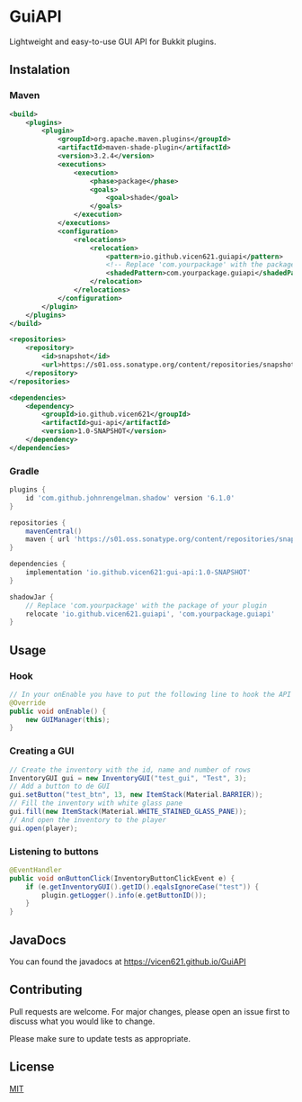 # GuiAPI
Lightweight and easy-to-use GUI API for Bukkit plugins.

## Instalation

### Maven
```xml
<build>
    <plugins>
        <plugin>
            <groupId>org.apache.maven.plugins</groupId>
            <artifactId>maven-shade-plugin</artifactId>
            <version>3.2.4</version>
            <executions>
                <execution>
                    <phase>package</phase>
                    <goals>
                        <goal>shade</goal>
                    </goals>
                </execution>
            </executions>
            <configuration>
                <relocations>
                    <relocation>
                        <pattern>io.github.vicen621.guiapi</pattern>
                        <!-- Replace 'com.yourpackage' with the package of your plugin ! -->
                        <shadedPattern>com.yourpackage.guiapi</shadedPattern>
                    </relocation>
                </relocations>
            </configuration>
        </plugin>
    </plugins>
</build>

<repositories>
    <repository>
        <id>snapshot</id>
        <url>https://s01.oss.sonatype.org/content/repositories/snapshots</url>
    </repository>
</repositories>

<dependencies>
    <dependency>
        <groupId>io.github.vicen621</groupId>
        <artifactId>gui-api</artifactId>
        <version>1.0-SNAPSHOT</version>
    </dependency>
</dependencies>
```

### Gradle

```groovy
plugins {
    id 'com.github.johnrengelman.shadow' version '6.1.0'
}

repositories {
    mavenCentral()
    maven { url 'https://s01.oss.sonatype.org/content/repositories/snapshots' }
}

dependencies {
    implementation 'io.github.vicen621:gui-api:1.0-SNAPSHOT'
}

shadowJar {
    // Replace 'com.yourpackage' with the package of your plugin 
    relocate 'io.github.vicen621.guiapi', 'com.yourpackage.guiapi'
}
```

## Usage

### Hook

```java
// In your onEnable you have to put the following line to hook the API
@Override
public void onEnable() {
    new GUIManager(this);
}
```

### Creating a GUI

```java
// Create the inventory with the id, name and number of rows
InventoryGUI gui = new InventoryGUI("test_gui", "Test", 3);
// Add a button to de GUI
gui.setButton("test_btn", 13, new ItemStack(Material.BARRIER));
// Fill the inventory with white glass pane
gui.fill(new ItemStack(Material.WHITE_STAINED_GLASS_PANE));
// And open the inventory to the player
gui.open(player);
```

### Listening to buttons

```java
@EventHandler
public void onButtonClick(InventoryButtonClickEvent e) {
    if (e.getInventoryGUI().getID().eqalsIgnoreCase("test")) {
        plugin.getLogger().info(e.getButtonID());
    }
}
```

## JavaDocs

You can found the javadocs at https://vicen621.github.io/GuiAPI

## Contributing
Pull requests are welcome. For major changes, please open an issue first to discuss what you would like to change.

Please make sure to update tests as appropriate.

## License
[MIT](https://choosealicense.com/licenses/mit/)
